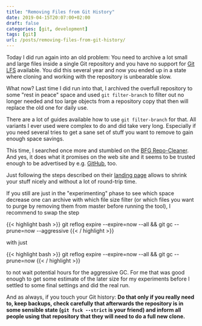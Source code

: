 ```yaml
---
title: "Removing Files from Git History"
date: 2019-04-15T20:07:00+02:00
draft: false
categories: [git, development]
tags: [git]
url: /posts/removing-files-from-git-history/
---
```


Today I did run again into an old problem:
You need to archive a lot small and large files inside a single Git repository and you have no support for [Git LFS](https://git-lfs.github.com/) available.
You did this several year and now you ended up in a state where cloning and working with the repository is unbearable slow.

What now? Last time I did run into that, I archived the overfull repository to some "rest in peace" space and used `git filter-branch` to filter out no longer needed and too large objects from a repository copy that then will replace the old one for daily use.

There are a lot of guides available how to use `git filter-branch` for that.
All variants I ever used were complex to do and did take very long.
Especially if you need several tries to get a sane set of stuff you want to remove to gain enough space savings.

This time, I searched once more and stumbled on the [BFG Repo-Cleaner](https://rtyley.github.io/bfg-repo-cleaner/).
And yes, it does what it promises on the web site and it seems to be trusted enough to be advertised by e.g. [GitHub](https://help.github.com/en/articles/removing-sensitive-data-from-a-repository), too.

Just following the steps described on their [landing page](https://rtyley.github.io/bfg-repo-cleaner/) allows to shrink your stuff nicely and without a lot of round-trip time.

If you still are just in the "experimenting" phase to see which space decrease one can archive with which file size filter (or which files you want to purge by removing them from master before running the tool), I recommend to swap the step

{{< highlight bash >}}
git reflog expire --expire=now --all && git gc --prune=now --aggressive
{{< / highlight >}}

with just

{{< highlight bash >}}
git reflog expire --expire=now --all && git gc --prune=now
{{< / highlight >}}

to not wait potential hours for the aggressive GC.
For me that was good enough to get some estimate of the later size for my experiments before I settled to some final settings and did the real run.

And as always, if you touch your Git history: **Do that only if you really need to, keep backups, check carefully that afterwards the repository is in some sensible state (`git fsck --strict` is your friend) and inform all people using that repository that they will need to do a full new clone.**
